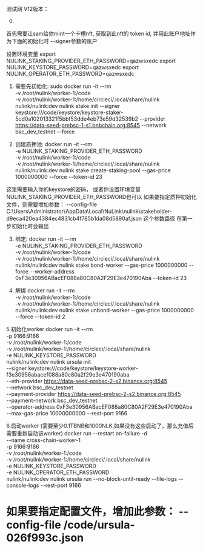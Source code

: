 测试网 V12版本：

0.
首先需要让sam给你mint一个卡槽nft, 获取到此nft的 token id, 
并用此账户地址作为下面的初始化时 --signer参数的账户

设置环境变量
export NULINK_STAKING_PROVIDER_ETH_PASSWORD=qazwsxedc
export NULINK_KEYSTORE_PASSWORD=qazwsxedc
export NULINK_OPERATOR_ETH_PASSWORD=qazwsxedc

1. 需要先初始化: 
sudo docker run -it --rm \
-v /root/nulink/worker-1:/code \
-v /root/nulink/worker-1:/home/circleci/.local/share/nulink \
nulink/nulink:dev nulink stake init --signer keystore:///code/keystore/keystore-staker-5cd0a102013321f5bbf53dde4eb73e59d32539b2  --provider  https://data-seed-prebsc-1-s1.bnbchain.org:8545 --network bsc_dev_testnet  --force


2. 创建质押池: 
docker run -it --rm \
-e NULINK_STAKING_PROVIDER_ETH_PASSWORD \
-v /root/nulink/worker-1:/code \
-v /root/nulink/worker-1:/home/circleci/.local/share/nulink \
nulink/nulink:dev nulink stake create-staking-pool --gas-price 1000000000 --force --token-id 23

这里需要输入你的keystore的密码， 或者你设置环境变量NULINK_STAKING_PROVIDER_ETH_PASSWORD也可以
如果要指定质押初始化文件，则需要增加参数：
--config-file C:\\Users\\Administrator\\AppData\\Local\\NuLink\\nulink\\stakeholder-d9eca420ea4384ec4831cb4f785b1da08d5890af.json
这个参数路径 在第一步初始化时会输出

3. 绑定: 
docker run -it --rm \
-e NULINK_STAKING_PROVIDER_ETH_PASSWORD \
-v /root/nulink/worker-1:/code \
-v /root/nulink/worker-1:/home/circleci/.local/share/nulink \
nulink/nulink:dev nulink stake bond-worker --gas-price 1000000000 --force --worker-address 0xF3e30956ABacEF088a80C80A2F29E3e470190Aba --token-id 23

4. 解绑 docker run -it --rm \
-v /root/nulink/worker-1:/code \
-v /root/nulink/worker-1:/home/circleci/.local/share/nulink \
nulink/nulink:dev nulink stake unbond-worker  --gas-price 1000000000 --force --token-id 2


5.初始化worker
docker run -it --rm \
-p 9166:9166 \
-v /root/nulink/worker-1:/code \
-v /root/nulink/worker-1:/home/circleci/.local/share/nulink \
-e NULINK_KEYSTORE_PASSWORD \
nulink/nulink:dev nulink ursula init \
--signer keystore:///code/keystore/keystore-worker-f3e30956abacef088a80c80a2f29e3e470190aba \
--eth-provider https://data-seed-prebsc-2-s2.binance.org:8545 \
--network bsc_dev_testnet \
--payment-provider https://data-seed-prebsc-2-s2.binance.org:8545 \
--payment-network bsc_dev_testnet \
--operator-address 0xF3e30956ABacEF088a80C80A2F29E3e470190Aba \
--max-gas-price 10000000000 --rest-port 9166

6.启动worker (需要至少0.1TBNB和1000NLK,如果没有这些启动了，那么充值后需要重新启动该worker)
docker run --restart on-failure -d \
--name cross-chain-worker-1 \
-p 9166:9166 \
-v /root/nulink/worker-1:/code \
-v /root/nulink/worker-1:/home/circleci/.local/share/nulink \
-e NULINK_KEYSTORE_PASSWORD \
-e NULINK_OPERATOR_ETH_PASSWORD \
nulink/nulink:dev nulink ursula run --no-block-until-ready --file-logs --console-logs --rest-port 9166 

# 如果要指定配置文件，增加此参数： --config-file /code/ursula-026f993c.json


